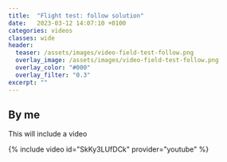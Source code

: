 ```yaml
---
title:  "Flight test: follow solution"
date:   2023-03-12 14:07:10 +0100
categories: videos
classes: wide
header:
  teaser: /assets/images/video-field-test-follow.png
  overlay_image: /assets/images/video-field-test-follow.png
  overlay_color: "#000"
  overlay_filter: "0.3"
excerpt: ""
---
```

## By me
This will include a video

{% include video id="SkKy3LUfDCk" provider="youtube" %}